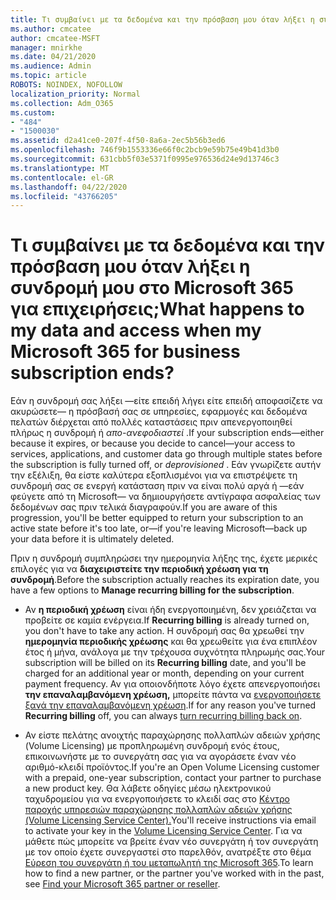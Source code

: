 ```yaml
---
title: Τι συμβαίνει με τα δεδομένα και την πρόσβαση μου όταν λήξει η συνδρομή μου στο Microsoft 365 για επιχειρήσεις;
ms.author: cmcatee
author: cmcatee-MSFT
manager: mnirkhe
ms.date: 04/21/2020
ms.audience: Admin
ms.topic: article
ROBOTS: NOINDEX, NOFOLLOW
localization_priority: Normal
ms.collection: Adm_O365
ms.custom:
- "484"
- "1500030"
ms.assetid: d2a41ce0-207f-4f50-8a6a-2ec5b56b3ed6
ms.openlocfilehash: 746f9b1553336e66f0c2bcb9e59b75e49b41d3b0
ms.sourcegitcommit: 631cbb5f03e5371f0995e976536d24e9d13746c3
ms.translationtype: MT
ms.contentlocale: el-GR
ms.lasthandoff: 04/22/2020
ms.locfileid: "43766205"
---
```

# <a name="what-happens-to-my-data-and-access-when-my-microsoft-365-for-business-subscription-ends"></a><span data-ttu-id="cb040-102">Τι συμβαίνει με τα δεδομένα και την πρόσβαση μου όταν λήξει η συνδρομή μου στο Microsoft 365 για επιχειρήσεις;</span><span class="sxs-lookup"><span data-stu-id="cb040-102">What happens to my data and access when my Microsoft 365 for business subscription ends?</span></span>

<span data-ttu-id="cb040-103">Εάν η συνδρομή σας λήξει —είτε επειδή λήγει είτε επειδή αποφασίζετε να ακυρώσετε— η πρόσβασή σας σε υπηρεσίες, εφαρμογές και δεδομένα πελατών διέρχεται από πολλές καταστάσεις πριν απενεργοποιηθεί πλήρως η συνδρομή ή *απο-ανεφοδιαστεί* .</span><span class="sxs-lookup"><span data-stu-id="cb040-103">If your subscription ends—either because it expires, or because you decide to cancel—your access to services, applications, and customer data go through multiple states before the subscription is fully turned off, or  *deprovisioned*  .</span></span> <span data-ttu-id="cb040-104">Εάν γνωρίζετε αυτήν την εξέλιξη, θα είστε καλύτερα εξοπλισμένοι για να επιστρέψετε τη συνδρομή σας σε ενεργή κατάσταση πριν να είναι πολύ αργά ή —εάν φεύγετε από τη Microsoft— να δημιουργήσετε αντίγραφα ασφαλείας των δεδομένων σας πριν τελικά διαγραφούν.</span><span class="sxs-lookup"><span data-stu-id="cb040-104">If you are aware of this progression, you'll be better equipped to return your subscription to an active state before it's too late, or—if you're leaving Microsoft—back up your data before it is ultimately deleted.</span></span>
  
<span data-ttu-id="cb040-105">Πριν η συνδρομή συμπληρώσει την ημερομηνία λήξης της, έχετε μερικές επιλογές για να **διαχειριστείτε την περιοδική χρέωση για τη συνδρομή**.</span><span class="sxs-lookup"><span data-stu-id="cb040-105">Before the subscription actually reaches its expiration date, you have a few options to **Manage recurring billing for the subscription**.</span></span>
  
- <span data-ttu-id="cb040-106">Αν **η περιοδική χρέωση** είναι ήδη ενεργοποιημένη, δεν χρειάζεται να προβείτε σε καμία ενέργεια.</span><span class="sxs-lookup"><span data-stu-id="cb040-106">If **Recurring billing** is already turned on, you don't have to take any action.</span></span> <span data-ttu-id="cb040-107">Η συνδρομή σας θα χρεωθεί την **ημερομηνία περιοδικής χρέωσης** και θα χρεωθείτε για ένα επιπλέον έτος ή μήνα, ανάλογα με την τρέχουσα συχνότητα πληρωμής σας.</span><span class="sxs-lookup"><span data-stu-id="cb040-107">Your subscription will be billed on its **Recurring billing** date, and you'll be charged for an additional year or month, depending on your current payment frequency.</span></span> <span data-ttu-id="cb040-108">Αν για οποιονδήποτε λόγο έχετε απενεργοποιήσει **την επαναλαμβανόμενη χρέωση,** μπορείτε πάντα να [ενεργοποιήσετε ξανά την επαναλαμβανόμενη χρέωση](https://docs.microsoft.com/office365/admin/subscriptions-and-billing/renew-your-subscription#turn-recurring-billing-off-or-on).</span><span class="sxs-lookup"><span data-stu-id="cb040-108">If for any reason you've turned **Recurring billing** off, you can always [turn recurring billing back on](https://docs.microsoft.com/office365/admin/subscriptions-and-billing/renew-your-subscription#turn-recurring-billing-off-or-on).</span></span>

- <span data-ttu-id="cb040-109">Αν είστε πελάτης ανοιχτής παραχώρησης πολλαπλών αδειών χρήσης (Volume Licensing) με προπληρωμένη συνδρομή ενός έτους, επικοινωνήστε με το συνεργάτη σας για να αγοράσετε έναν νέο αριθμό-κλειδί προϊόντος.</span><span class="sxs-lookup"><span data-stu-id="cb040-109">If you're an Open Volume Licensing customer with a prepaid, one-year subscription, contact your partner to purchase a new product key.</span></span> <span data-ttu-id="cb040-110">Θα λάβετε οδηγίες μέσω ηλεκτρονικού ταχυδρομείου για να ενεργοποιήσετε το κλειδί σας στο [Κέντρο παροχής υπηρεσιών παραχώρησης πολλαπλών αδειών χρήσης (Volume Licensing Service Center).](https://go.microsoft.com/fwlink/p/?LinkID=282016)</span><span class="sxs-lookup"><span data-stu-id="cb040-110">You'll receive instructions via email to activate your key in the [Volume Licensing Service Center](https://go.microsoft.com/fwlink/p/?LinkID=282016).</span></span> <span data-ttu-id="cb040-111">Για να μάθετε πώς μπορείτε να βρείτε έναν νέο συνεργάτη ή τον συνεργάτη με τον οποίο έχετε συνεργαστεί στο παρελθόν, ανατρέξτε στο θέμα [Εύρεση του συνεργάτη ή του μεταπωλητή της Microsoft 365](https://docs.microsoft.com/office365/admin/manage/find-your-partner-or-reseller).</span><span class="sxs-lookup"><span data-stu-id="cb040-111">To learn how to find a new partner, or the partner you've worked with in the past, see [Find your Microsoft 365 partner or reseller](https://docs.microsoft.com/office365/admin/manage/find-your-partner-or-reseller).</span></span>